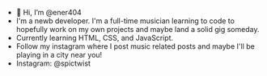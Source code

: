 - 👋 Hi, I’m @ener404
- I'm a newb developer. I'm a full-time musician learning to code to hopefully work on my own projects and maybe land a solid gig someday.
- Currently learning HTML, CSS, and JavaScript. 
- Follow my instagram where I post music related posts and maybe I'll be playing in a city near you!
- Instagram: @spictwist
<!---
ener404/ener404 is a ✨ special ✨ repository because its `README.md` (this file) appears on your GitHub profile.
You can click the Preview link to take a look at your changes.
--->
